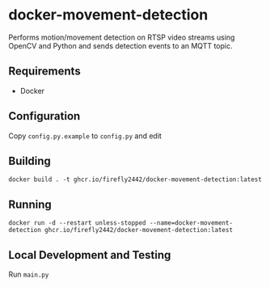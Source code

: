 # docker-movement-detection

Performs motion/movement detection on RTSP video streams using
OpenCV and Python and sends detection events to an MQTT topic.

## Requirements

* Docker

## Configuration

Copy `config.py.example` to `config.py` and edit

## Building

```shell
docker build . -t ghcr.io/firefly2442/docker-movement-detection:latest
```

## Running

```shell
docker run -d --restart unless-stopped --name=docker-movement-detection ghcr.io/firefly2442/docker-movement-detection:latest
```

## Local Development and Testing

Run `main.py`
